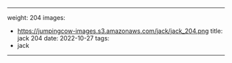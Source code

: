 
---
weight: 204
images:
- https://jumpingcow-images.s3.amazonaws.com/jack/jack_204.png
title: jack 204
date: 2022-10-27
tags:
- jack
---

